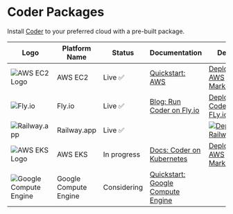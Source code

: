 # Coder Packages

Install [Coder](https://github.com/coder/coder) to your preferred cloud with a pre-built package.

| Logo                                                     | Platform Name         | Status      | Documentation                                                                                          | Deploy                                                                                                                                     |
| -------------------------------------------------------- | --------------------- | ----------- | ------------------------------------------------------------------------------------------------------ | ------------------------------------------------------------------------------------------------------------------------------------------ |
| ![AWS EC2 Logo](./assets/ec2.svg)                        | AWS EC2               | Live ✅     | [Quickstart: AWS](https://coder.com/docs/v2/latest/quickstart/aws)                                     | [Deploy from AWS Marketplace](https://aws.amazon.com/marketplace/pp/prodview-5gxjyur2vc7rg?sr=0-2&ref_=beagle&applicationId=AWSMPContessa) |
| ![Fly.io](./assets/fly.io.svg)                           | Fly.io                | Live ✅     | [Blog: Run Coder on Fly.io](https://coder.com/blog/remote-developer-environments-on-fly-io)            | [Deploy Coder on FLy.io](https://coder.com/blog/remote-developer-environments-on-fly-io)                                                   |
| ![Railway.app](https://railway.app/brand/logo-light.svg) | Railway.app           | Live ✅     |                                                                                                        | [![Deploy on Railway](https://railway.app/button.png)](https://railway.app/template/cUQ8_P?referralCode=tfH8Uw)                            |
| ![AWS EKS Logo](./assets/eks.svg)                        | AWS EKS               | In progress | [Docs: Coder on Kubernetes](https://coder.com/docs/v2/latest/install/kubernetes)                       | [Deploy from AWS Marketplace](https://example.com)                                                                                         |
| ![Google Compute Engine](./assets/gce.svg)               | Google Compute Engine | Considering | [Quickstart: Google Compute Engine](https://coder.com/docs/v2/latest/quickstart/google-cloud-platform) |                                                                                                                                            |
